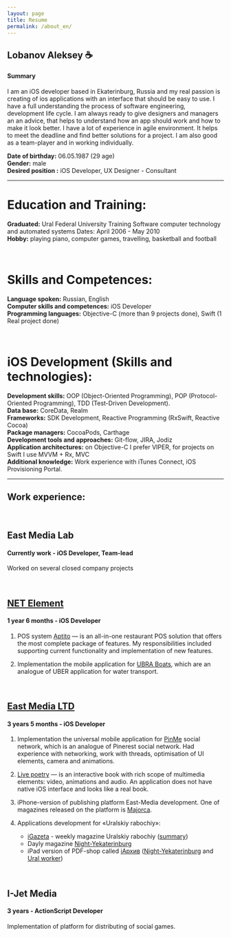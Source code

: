 ```yaml
---
layout: page
title: Resume
permalink: /about_en/
---
```

## Lobanov Aleksey :coffee:

#### Summary
I am an iOS developer based in Ekaterinburg, Russia and my real passion is creating of ios applications with an interface that should be easy to use. I have a full understanding the process of software engineering, development life cycle. I am always ready to give designers and managers an an advice, that helps to understand how an app should work and how to make it look better. I have a lot of experience in agile environment. It helps to meet the deadline and find better solutions for a project. I am also good as a team-player and in working individually.

**Date of birthday:** 06.05.1987 (29 age)<br/>
**Gender:** male<br/>
**Desired position :** iOS Developer, UX Designer - Consultant

---

# Education and Training:
**Graduated:** Ural Federal University Training Software computer technology and automated systems
Dates: April 2006 - May 2010<br/>
**Hobby:** playing piano, computer games, travelling, basketball and football

<br/>

# Skills and Competences:
**Language spoken:** Russian, English<br/>
**Computer skills and competences:** iOS Developer<br/>
**Programming languages:** Objective-C (more than 9 projects done), Swift (1 Real project done)

<br/>

# iOS Development (Skills and technologies):
**Development skills:** OOP (Object-Oriented Programming), POP (Protocol-Oriented Programming), TDD (Test-Driven Development).<br/>
**Data base:** CoreData, Realm<br/>
**Frameworks:** SDK Development, Reactive Programming (RxSwift, Reactive Cocoa)<br/>
**Package managers:** CocoaPods, Carthage<br/>
**Development tools and approaches:** Git-flow, JIRA, Jodiz<br/>
**Application architectures:** on Objective-C I prefer VIPER, for projects on Swift I use MVVM + Rx, MVC<br/>
**Additional knowledge:** Work experience with iTunes Connect, iOS Provisioning Portal.

---

## Work experience:

<br/>

## **East Media Lab**

#### Currently work - iOS Developer, Team-lead

Worked on several closed company projects

<br/>

## **[NET Element](https://www.netelement.com/en)**

#### 1 year 6 months - iOS Developer

1. POS system [Aptito](https://aptito.com/) — is an all-in-one restaurant POS solution that offers the most complete package of features. My responsibilities included supporting current functionality and implementation of new features.

2. Implementation the mobile application for [UBRA Boats](http://www.unitedboatridersassociation.com/), which are an analogue of UBER application for water transport.

<br/>

## **[East Media LTD](http://www.east-media.ru/)**

#### 3 years 5 months - iOS Developer

1. Implementation the universal mobile application for [PinMe](http://pinme.ru/) social network, which is an analogue of Pinerest social network. Had experience with networking, work with threads, optimisation of UI elements, camera and animations.

2. [Live poetry](http://antologia.xxc.ru/ios) — is an interactive book with rich scope of multimedia elements: video, animations and audio. An application does not have native iOS interface and looks like a real book.

3. iPhone-version of publishing platform East-Media development. One of magazines released on the platform is  [Majorca](http://www.east-media.ru/portfolio/25/).

4. Applications development  for «Uralskiy rabochiy»:
	- [iGazeta](http://ipad.uralsky-rabochi.ru/) - weekly magazine Uralskiy rabochiy ([summary](http://www.east-media.ru/portfolio/12/))
	- Dayly magazine [Night-Yekaterinburg](https://itunes.apple.com/ru/app/ivecerka-setevoe-izdanie-vecernij/id477025674)
	- iPad version of PDF-shop called [iАрхив](http://iarchive.info/) ([Night-Yekaterinburg](https://itunes.apple.com/ru/app/iarhiv-ve/id880577339) and [Ural worker](https://itunes.apple.com/ru/app/iarhiv-ur/id688696313))

<br/>

## **I-Jet Media**

#### 3 years - ActionScript Developer

Implementation of platform for distributing of social games.
